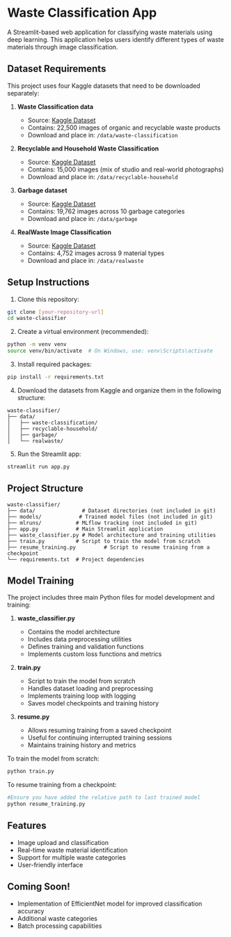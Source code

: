 # Waste Classification App

A Streamlit-based web application for classifying waste materials using deep learning. This application helps users identify different types of waste materials through image classification.

## Dataset Requirements

This project uses four Kaggle datasets that need to be downloaded separately:

1. **Waste Classification data**
   - Source: [Kaggle Dataset](https://www.kaggle.com/datasets/techsash/waste-classification-data/data)
   - Contains: 22,500 images of organic and recyclable waste products
   - Download and place in: `/data/waste-classification`

2. **Recyclable and Household Waste Classification**
   - Source: [Kaggle Dataset](https://www.kaggle.com/datasets/alistairking/recyclable-and-household-waste-classification/data)
   - Contains: 15,000 images (mix of studio and real-world photographs)
   - Download and place in: `/data/recyclable-household`

3. **Garbage dataset**
   - Source: [Kaggle Dataset](https://www.kaggle.com/datasets/sumn2u/garbage-classification-v2)
   - Contains: 19,762 images across 10 garbage categories
   - Download and place in: `/data/garbage`

4. **RealWaste Image Classification**
   - Source: [Kaggle Dataset](https://www.kaggle.com/datasets/joebeachcapital/realwaste)
   - Contains: 4,752 images across 9 material types
   - Download and place in: `/data/realwaste`

## Setup Instructions

1. Clone this repository:
```bash
git clone [your-repository-url]
cd waste-classifier
```

2. Create a virtual environment (recommended):
```bash
python -m venv venv
source venv/bin/activate  # On Windows, use: venv\Scripts\activate
```

3. Install required packages:
```bash
pip install -r requirements.txt
```

4. Download the datasets from Kaggle and organize them in the following structure:
```
waste-classifier/
├── data/
│   ├── waste-classification/
│   ├── recyclable-household/
│   ├── garbage/
│   └── realwaste/
```

5. Run the Streamlit app:
```bash
streamlit run app.py
```

## Project Structure

```
waste-classifier/
├── data/               # Dataset directories (not included in git)
├── models/            # Trained model files (not included in git)
├── mlruns/           # MLflow tracking (not included in git)
├── app.py            # Main Streamlit application
├── waste_classifier.py # Model architecture and training utilities
├── train.py          # Script to train the model from scratch
├── resume_training.py         # Script to resume training from a checkpoint
└── requirements.txt  # Project dependencies
```

## Model Training

The project includes three main Python files for model development and training:

1. **waste_classifier.py**
   - Contains the model architecture
   - Includes data preprocessing utilities
   - Defines training and validation functions
   - Implements custom loss functions and metrics

2. **train.py**
   - Script to train the model from scratch
   - Handles dataset loading and preprocessing
   - Implements training loop with logging
   - Saves model checkpoints and training history

3. **resume.py**
   - Allows resuming training from a saved checkpoint
   - Useful for continuing interrupted training sessions
   - Maintains training history and metrics

To train the model from scratch:
```bash
python train.py
```

To resume training from a checkpoint:
```bash
#Ensure you have added the relative path to last trained model
python resume_training.py 
```

## Features

- Image upload and classification
- Real-time waste material identification
- Support for multiple waste categories
- User-friendly interface

## Coming Soon!

- Implementation of EfficientNet model for improved classification accuracy
- Additional waste categories
- Batch processing capabilities
